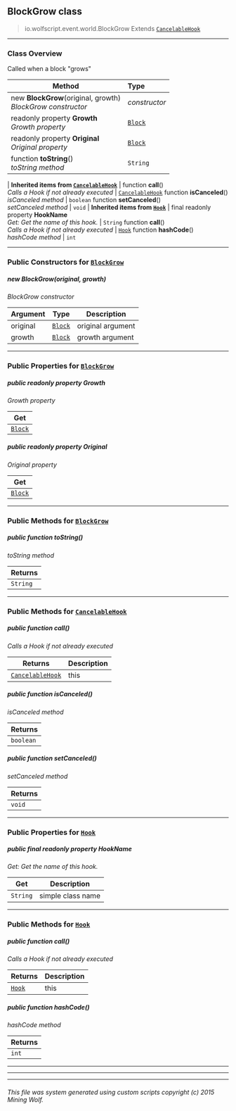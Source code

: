 ## BlockGrow __class__

>io.wolfscript.event.world.BlockGrow
>Extends [`CancelableHook`](../../hook/CancelableHook.md)

---

### Class Overview

Called when a block "grows"

Method | Type   
--- | :--- 
new __BlockGrow__(original, growth) <br> _BlockGrow constructor_ | _constructor_
 readonly property __Growth__ <br> _Growth property_ | [`Block`](../../api/world/blocks/Block.md)
 readonly property __Original__ <br> _Original property_ | [`Block`](../../api/world/blocks/Block.md)
 function __toString__() <br> _toString method_ | `String`
 |
__Inherited items from [`CancelableHook`](../../hook/CancelableHook.md)__ |
 function __call__() <br> _Calls a Hook if not already executed_ | [`CancelableHook`](../../hook/CancelableHook.md)
 function __isCanceled__() <br> _isCanceled method_ | `boolean`
 function __setCanceled__() <br> _setCanceled method_ | `void`
 |
__Inherited items from [`Hook`](../../hook/Hook.md)__ |
final readonly property __HookName__ <br> _Get: Get the name of this hook._ | `String`
 function __call__() <br> _Calls a Hook if not already executed_ | [`Hook`](../../hook/Hook.md)
 function __hashCode__() <br> _hashCode method_ | `int`







---

### Public Constructors for [`BlockGrow`](BlockGrow.md)

##### <a id='blockgrow'></a>new __BlockGrow__(original, growth) 

_BlockGrow constructor_

Argument | Type | Description  
--- | --- | --- 
original | [`Block`](../../api/world/blocks/Block.md) | original argument
growth | [`Block`](../../api/world/blocks/Block.md) | growth argument

---

### Public Properties for [`BlockGrow`](BlockGrow.md)

##### <a id='growth'></a>public  readonly property __Growth__

_Growth property_

Get | 
--- | 
[`Block`](../../api/world/blocks/Block.md) |



##### <a id='original'></a>public  readonly property __Original__

_Original property_

Get | 
--- | 
[`Block`](../../api/world/blocks/Block.md) |



---

### Public Methods for [`BlockGrow`](BlockGrow.md)

##### <a id='tostring'></a>public  function __toString__()

_toString method_

Returns | 
--- | 
`String` |


---

### Public Methods for [`CancelableHook`](../../hook/CancelableHook.md)

##### <a id='call'></a>public  function __call__()

_Calls a Hook if not already executed_

Returns | Description
--- | --- 
[`CancelableHook`](../../hook/CancelableHook.md) | this


##### <a id='iscanceled'></a>public  function __isCanceled__()

_isCanceled method_

Returns | 
--- | 
`boolean` |


##### <a id='setcanceled'></a>public  function __setCanceled__()

_setCanceled method_

Returns | 
--- | 
`void` |


---

### Public Properties for [`Hook`](../../hook/Hook.md)

##### <a id='hookname'></a>public final readonly property __HookName__

_Get: Get the name of this hook._

Get | Description
--- | --- 
`String` | simple class name



---

### Public Methods for [`Hook`](../../hook/Hook.md)

##### <a id='call'></a>public  function __call__()

_Calls a Hook if not already executed_

Returns | Description
--- | --- 
[`Hook`](../../hook/Hook.md) | this


##### <a id='hashcode'></a>public  function __hashCode__()

_hashCode method_

Returns | 
--- | 
`int` |


---


---


---


###### This file was system generated using custom scripts copyright (c) 2015 Mining Wolf.
	

